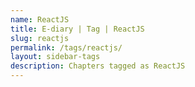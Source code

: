 ```yaml
---
name: ReactJS
title: E-diary | Tag | ReactJS
slug: reactjs
permalink: /tags/reactjs/
layout: sidebar-tags
description: Chapters tagged as ReactJS
---
```

